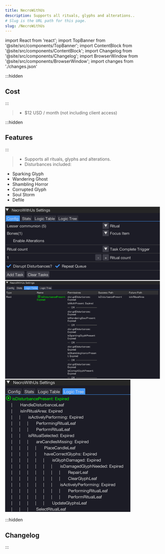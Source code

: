 ```yaml
---
title: NecroWithUs
description: Supports all rituals, glyphs and alterations..
# Slug is the URL path for this page.
slug: /NecroWithUs
---
```


import React from 'react';
import TopBanner from '@site/src/components/TopBanner';
import ContentBlock from '@site/src/components/ContentBlock';
import Changelog from '@site/src/components/Changelog';
import BrowserWindow from '@site/src/components/BrowserWindow';
import changes from './changes.json'

<TopBanner title="NecroWithUs" version="v1.0.6" author="BotWithUs" offical="OFFICAL SCRIPT" skill="Necromancy">
</TopBanner>

:::hidden

## Cost

:::

<ContentBlock title="Cost">

> - $12 USD / month (not including client access)

</ContentBlock>

:::hidden

## Features

:::

<ContentBlock title="Features">

> - Supports all rituals, glyphs and alterations.
> - Disturbances included:

- Sparking Glyph
- Wandering Ghost
- Shambling Horror
- Corrupted Glyph
- Soul Storm
- Defile

![Example](01NecroWithus.png)
![Example](02NecroWithus.png)
![Example](03NecroWithus.png)
</ContentBlock>

:::hidden

## Changelog

:::

<Changelog changes={changes}>

</Changelog>

